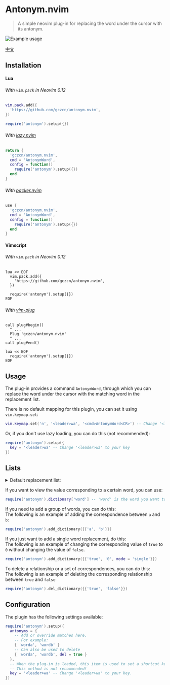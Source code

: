 # Antonym.nvim
> A simple neovim plug-in for replacing the word under the cursor with its antonym.

![Example usage](Video.gif)

[中文](README.zh_CN.md)

## Installation
#### Lua
###### With `vim.pack` in Neovim 0.12
```lua
vim.pack.add({
  'https://github.com/gczcn/antonym.nvim',
})

require('antonym').setup({})
```

###### With [lazy.nvim](https://github.com/folke/lazy.nvim)
```lua
return {
  'gczcn/antonym.nvim',
  cmd = 'AntonymWord',
  config = function()
    require('antonym').setup({})
  end
}
```

###### With [packer.nvim](https://github.com/wbthomason/packer.nvim)
```lua
use {
  'gczcn/antonym.nvim',
  cmd = 'AntonymWord',
  config = function()
    require('antonym').setup({})
  end
}
```

#### Vimscript
###### With `vim.pack` in Neovim 0.12
```vim
lua << EOF
  vim.pack.add({
    'https://github.com/gczcn/antonym.nvim',
  })

  require('antonym').setup({})
EOF
```

###### With [vim-plug](https://github.com/junegunn/vim-plug)
```vim
call plug#begin()
  " ...
  Plug 'gczcn/antonym.nvim'
  " ...
call plug#end()

lua << EOF
  require('antonym').setup({})
EOF
```

## Usage
The plug-in provides a command `AntonymWord`, through which you can replace the word under the cursor with the matching word in the replacement list.

There is no default mapping for this plugin, you can set it using `vim.keymap.set`:
```lua
vim.keymap.set('n', '<leader>wa', '<cmd>AntonymWord<CR>') -- Change '<leader>wa' to your key
```

Or, if you don't use lazy loading, you can do this (not recommended):
```lua
require('antonym').setup({
  key = '<leader>wa' -- Change '<leader>wa' to your key
})
```

## Lists
<!-- #### Default replacement list: -->
<details><summary>Default replacement list:</summary>

|word_a|word_b|
|-|-|
|acquire|release|
|add|remove|
|advance|retreat|
|allocate|deallocate|
|allow|deny|
|assemble|disassemble|
|assign|deassign|
|associate|dissociate|
|attach|detach|
|begin|end|
|bind|unbind|
|commit|rollback|
|compile|decompile|
|compose|parse|
|compress|decompress|
|connect|disconnect|
|construct|destruct|
|create|destroy|
|do|undo|
|enable|disable|
|encode|decode|
|encrypt|decrypt|
|enqueue|dequeue|
|enter|leave|
|expand|collapse|
|first|last|
|freeze|unfreeze|
|front|back|
|get|set|
|grant|revoke|
|head|tail|
|high|low|
|import|export|
|include|exclude|
|increase|decrease|
|increment|decrement|
|indent|dedent|
|inflate|deflate|
|inject|eject|
|input|output|
|insert|delete|
|install|uninstall|
|left|right|
|Left|Right|
|link|unlink|
|load|unload|
|lock|unlock|
|maximum|minimum|
|new|old|
|next|previous|
|open|close|
|off|on|
|paste|cut|
|push|pop|
|read|write|
|reference|dereference|
|register|deregister|
|resume|suspend|
|select|deselect|
|send|receive|
|serialize|deserialize|
|set|unset|
|show|hide|
|start|stop|
|true|false|
|True|False|
|TRUE|FALSE|
|1|0|
|yes|no|
|Yes|No|
|YES|NO|
|up|down|
|Up|Down|
|upper|lower|

</details>

If you want to view the value corresponding to a certain word, you can use:
```lua
require('antonym').dictionary['word'] -- 'word' is the word you want to find.
```

If you need to add a group of words, you can do this:  
The following is an example of adding the correspondence between `a` and `b`:
```lua
require('antonym').add_dictionary({{'a', 'b'}})
```
If you just want to add a single word replacement, do this:  
The following is an example of changing the corresponding value of `true` to `0` without changing the value of `false`.
```lua
require('antonym').add_dictionary({{'true', '0', mode = 'single'}})
```
To delete a relationship or a set of correspondences, you can do this:  
The following is an example of deleting the corresponding relationship between `true` and `false`
```lua
require('antonym').del_dictionary({{'true', 'false'}})
```

## Configuration
The plugin has the following settings available:
```lua
require('antonym').setup({
  antonyms = {
    -- Add or override matches here.
    -- For example:
    { 'worda', 'wordb' }
    -- Can also be used to delete
    { 'worda', 'wordb', del = true }
  },
  -- When the plug-in is loaded, this item is used to set a shortcut key for replacing the word.
  -- This method is not recommended!
  key = '<leader>wa' -- Change '<leader>wa' to your key.
})
```
